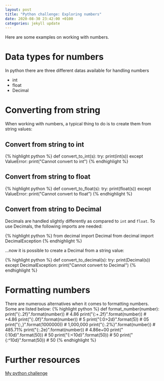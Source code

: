 ```yaml
---
layout: post
title: "Python challenge: Exploring numbers"
date: 2020-08-30 23:42:00 +0100
categories: jekyll update
---
```


Here are some examples on working with numbers.<br/>
# Data types for numbers
In python there are three different datas available for handling numbers

* int
* float
* Decimal

# Converting from string
When working with numbers, a typical thing to do is to create them from string values:
## Convert from string to int

{% highlight python %}
def convert_to_int(s):
  try:
    print(int(s))
  except ValueError:
    print("Cannot convert to int")
{% endhighlight %}

## Convert from string to float

{% highlight python %}
def convert_to_float(s):
  try:
    print(float(s))
  except ValueError:
    print("Cannot convert to float")
{% endhighlight %}

## Convert from string to Decimal
Decimals are handled slightly differently as compared to `int` and `float`.
To use Decimals, the following imports are needed:

{% highlight python %}
from decimal import Decimal
from decimal import DecimalException
{% endhighlight %}

...now it is possible to create a Decimal from a string value:

{% highlight python %}
def convert_to_decimal(s):
  try:
    print(Decimal(s))
  except DecimalException:
    print("Cannot convert to Decimal")
{% endhighlight %}

# Formatting numbers
There are numerous alternatives when it comes to formatting numbers. Some are listed below:
{% highlight python %}
def format_number(number):
  print("{:.2f}".format(number))  # 4.86
  print("{:+.2f}".format(number)) # +4.86
  print("{:.0f}".format(number))  # 5
  print("{:0>2d}".format(5))      # 05
  print("{:,}".format(1000000))   # 1,000,000
  print("{:.2%}".format(number))  # 485.71%
  print("{:.2e}".format(number))  # 4.86e+00
  print("{:10d}".format(50))      #         50
  print("{:<10d}".format(50))     # 50
  print("{:^10d}".format(50))     #     50
{% endhighlight %}

# Further resources
[My python challenge](https://mbaeumer.github.io/jekyll/update/2017/05/30/python-challenge-intro.html)
